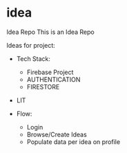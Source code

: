 # idea
Idea Repo
This is an Idea Repo



Ideas for project:
 
 - Tech Stack:
    - Firebase Project
    - AUTHENTICATION
    - FIRESTORE
 - LIT
 
 - Flow:
    - Login
    - Browse/Create Ideas
    - Populate data per idea on profile




